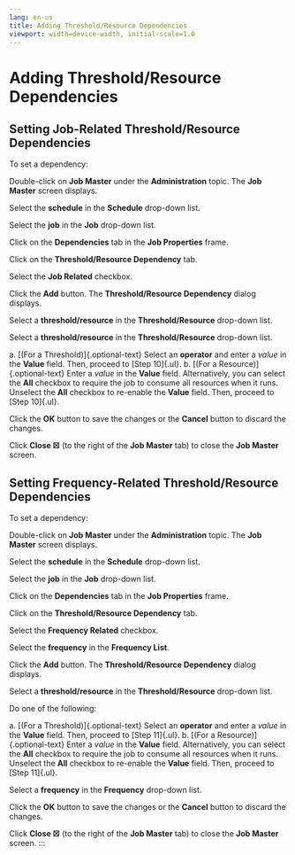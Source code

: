 ```yaml
---
lang: en-us
title: Adding Threshold/Resource Dependencies
viewport: width=device-width, initial-scale=1.0
---
```


#  Adding Threshold/Resource Dependencies

## Setting Job-Related Threshold/Resource Dependencies

To set a dependency:

Double-click on **Job Master** under the **Administration** topic. The
**Job Master** screen displays.

Select the **schedule** in the **Schedule** drop-down list.

Select the **job** in the **Job** drop-down list.

Click on the **Dependencies** tab in the **Job Properties** frame.

Click on the **Threshold/Resource Dependency** tab.

Select the **Job Related** checkbox.

Click the **Add** button. The **Threshold/Resource Dependency** dialog
displays.

Select a **threshold/resource** in the **Threshold/Resource** drop-down
list.

Select a **threshold/resource** in the **Threshold/Resource** drop-down
list.

a.  [(For a Threshold)]{.optional-text} Select an **operator** and enter     a *value* in the **Value** field. Then, proceed to [Step 10]{.ul}.
b.  [(For a Resource)]{.optional-text} Enter a *value* in the **Value**     field. Alternatively, you can select the **All** checkbox to require
    the job to consume all resources when it runs. Unselect the **All**
    checkbox to re-enable the **Value** field. Then, proceed to [Step
    10]{.ul}.

Click the **OK** button to save the changes or the **Cancel** button to
discard the changes.

Click **Close ☒** (to the right of the **Job Master** tab) to close the
**Job Master** screen.

## Setting Frequency-Related Threshold/Resource Dependencies

To set a dependency:

Double-click on **Job Master** under the **Administration** topic. The
**Job Master** screen displays.

Select the **schedule** in the **Schedule** drop-down list.

Select the **job** in the **Job** drop-down list.

Click on the **Dependencies** tab in the **Job Properties** frame.

Click on the **Threshold/Resource Dependency** tab.

Select the **Frequency Related** checkbox.

Select the **frequency** in the **Frequency List**.

Click the **Add** button. The **Threshold/Resource Dependency** dialog
displays.

Select a **threshold/resource** in the **Threshold/Resource** drop-down
list.

Do one of the following:

a.  [(For a Threshold)]{.optional-text} Select an **operator** and enter     a *value* in the **Value** field. Then, proceed to [Step 11]{.ul}.
b.  [(For a Resource)]{.optional-text} Enter a *value* in the **Value**     field. Alternatively, you can select the **All** checkbox to require
    the job to consume all resources when it runs. Unselect the **All**
    checkbox to re-enable the **Value** field. Then, proceed to [Step
    11]{.ul}.

Select a **frequency** in the **Frequency** drop-down list.

Click the **OK** button to save the changes or the **Cancel** button to
discard the changes.

Click **Close ☒** (to the right of the **Job Master** tab) to close the
**Job Master** screen.
:::

 

